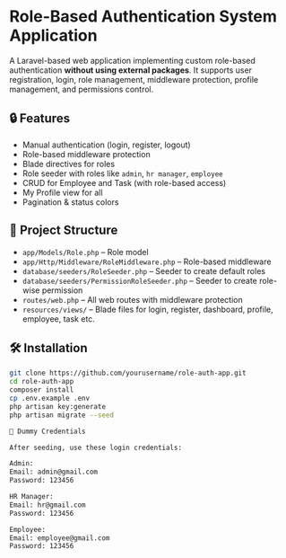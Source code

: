 # Role-Based Authentication System Application

A Laravel-based web application implementing custom role-based authentication **without using external packages**. It supports user registration, login, role management, middleware protection, profile management, and permissions control.

## 🔒 Features

- Manual authentication (login, register, logout)
- Role-based middleware protection
- Blade directives for roles
- Role seeder with roles like `admin`, `hr manager`, `employee`
- CRUD for Employee and Task (with role-based access)
- My Profile view for all
- Pagination & status colors

## 📁 Project Structure

- `app/Models/Role.php` – Role model
- `app/Http/Middleware/RoleMiddleware.php` – Role-based middleware
- `database/seeders/RoleSeeder.php` – Seeder to create default roles
- `database/seeders/PermissionRoleSeeder.php` – Seeder to create role-wise permission
- `routes/web.php` – All web routes with middleware protection
- `resources/views/` – Blade files for login, register, dashboard, profile, employee, task etc.

## 🛠 Installation

```bash
git clone https://github.com/yourusername/role-auth-app.git
cd role-auth-app
composer install
cp .env.example .env
php artisan key:generate
php artisan migrate --seed

🧪 Dummy Credentials

After seeding, use these login credentials:

Admin:
Email: admin@gmail.com
Password: 123456

HR Manager:
Email: hr@gmail.com
Password: 123456

Employee:
Email: employee@gmail.com
Password: 123456
